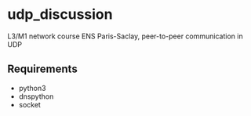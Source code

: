 # udp_discussion
L3/M1 network course ENS Paris-Saclay, peer-to-peer communication in UDP

## Requirements
  * python3
  * dnspython
  * socket
